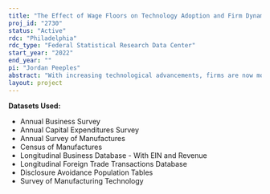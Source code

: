 ```yaml
---
title: "The Effect of Wage Floors on Technology Adoption and Firm Dynamics"
proj_id: "2730"
status: "Active"
rdc: "Philadelphia"
rdc_type: "Federal Statistical Research Data Center"
start_year: "2022"
end_year: ""
pi: "Jordan Peeples"
abstract: "With increasing technological advancements, firms are now more capable of reducing labor share through automation, especially among low-skill labor. Minimum wages and unions increase bottom bounds on wage distributions. Using the Annual Capital Expenditures Survey (ACES), Longitudinal Business Database (LBD), Annual Business Survey (ABS), Longitudinal Firm Trade Transaction Data (LFTTD), Survey of Manufacturing Technology (SMT), and Annual Survey of Manufacturers (ASM) from the U.S. Census Bureau in conjunction with data on minimum wage laws and union coverage (UC Berkeley Labor Center Minimum Wage Inventory, US Department of Labor State Minimum Wage Laws, Union Membership and Coverage Database, and CPS MORG), I explore the impact of wage floors on technological adoption, capital expenditures, and employment among different firm sizes and industries. I first provide summary statistics and graphical output, which will provide insights into decisions made by firms of different sizes and industries. I then estimate wage floor impact on technological adoption by regression, using imports, capital expenditures, and employment to construct measures of adoption. The estimates and summary measures are important for understanding wage floor policies' impacts on the already increasing trend in automation, and they will also be utilized in a theoretical model in later work to connect the impact on technological adoption with other connected decisions, such as entry and exit, labor decisions, and wages. My hypothesis is that an increase in the wage floor will increase automation of labor overall, but the increase will be higher for larger firms that face less strict constraints."
layout: project
---
```


**Datasets Used:**

  - Annual Business Survey 
  - Annual Capital Expenditures Survey 
  - Annual Survey of Manufactures 
  - Census of Manufactures 
  - Longitudinal Business Database - With EIN and Revenue 
  - Longitudinal Foreign Trade Transactions Database 
  - Disclosure Avoidance Population Tables 
  - Survey of Manufacturing Technology 

